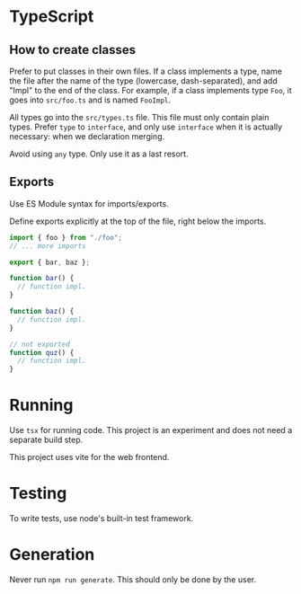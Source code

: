 # TypeScript

## How to create classes

Prefer to put classes in their own files. If a class implements a type, name the
file after the name of the type (lowercase, dash-separated), and add "Impl" to
the end of the class. For example, if a class implements type `Foo`, it goes
into `src/foo.ts` and is named `FooImpl`.

All types go into the `src/types.ts` file. This file must only contain plain
types. Prefer `type` to `interface`, and only use `interface` when it is
actually necessary: when we declaration merging.

Avoid using `any` type. Only use it as a last resort.

## Exports

Use ES Module syntax for imports/exports.

Define exports explicitly at the top of the file, right below the imports.

```ts
import { foo } from "./foo";
// ... more imports

export { bar, baz };

function bar() {
  // function impl.
}

function baz() {
  // function impl.
}

// not exported
function quz() {
  // function impl.
}
```

# Running

Use `tsx` for running code. This project is an experiment and does not need a
separate build step.

This project uses vite for the web frontend.

# Testing

To write tests, use node's built-in test framework.

# Generation

Never run `npm run generate`. This should only be done by the user.